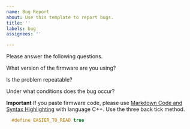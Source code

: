 ```yaml
---
name: Bug Report
about: Use this template to report bugs.
title: ''
labels: bug
assignees: ''

---
```


Please answer the following questions.

What version of the firmware are you using?

Is the problem repeatable?

Under what conditions does the bug occur?

**Important** If you paste firmware code, please use [Markdown Code and Syntax Highlighting](https://github.com/adam-p/markdown-here/wiki/Markdown-Cheatsheet#code) with language C++. Use the three back tick method.

```C++
  #define EASIER_TO_READ true
```
